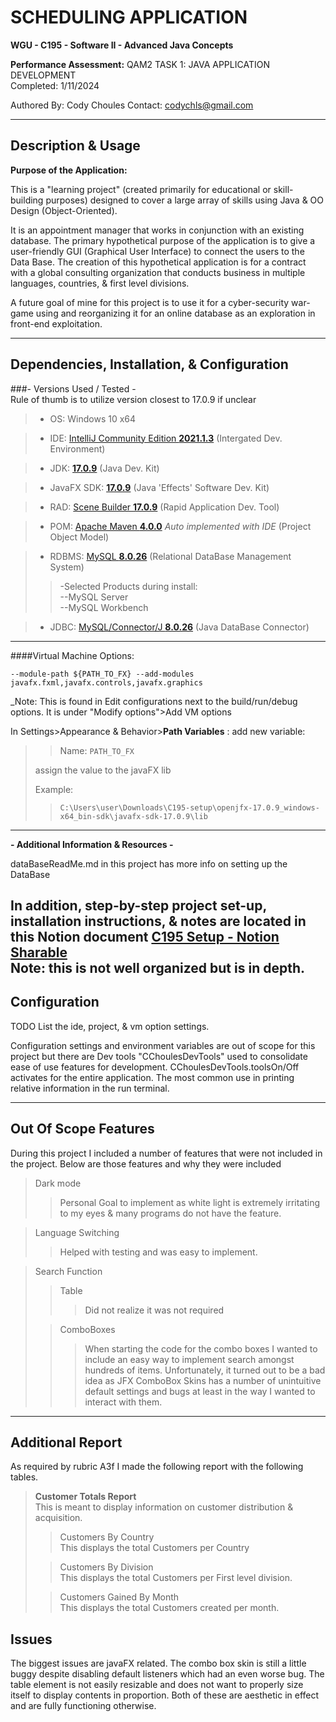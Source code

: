 # SCHEDULING APPLICATION
**WGU - C195 - Software II - Advanced Java Concepts**

**Performance Assessment:**
QAM2 TASK 1: JAVA APPLICATION DEVELOPMENT  
Completed: 1/11/2024

Authored By: Cody Choules
Contact: codychls@gmail.com

---
## Description & Usage
**Purpose of the Application:**

This is a "learning project" (created primarily for educational or skill-building purposes) designed to cover a large array of skills using Java & OO Design (Object-Oriented). 

It is an appointment manager that works in conjunction with an existing database. The primary hypothetical purpose of the application is to give a user-friendly GUI (Graphical User Interface) to connect the users to the Data Base. The creation of this hypothetical application is for a contract with a global consulting organization that conducts business in multiple languages, countries, & first level divisions.

A future goal of mine for this project is to use it for a cyber-security war-game using and reorganizing it for an online database as an exploration in front-end exploitation.

---
## Dependencies, Installation, & Configuration

###- Versions Used / Tested -   
Rule of thumb is to utilize version closest to 17.0.9 if unclear
>- OS: Windows 10 x64

>- IDE: [IntelliJ Community Edition **2021.1.3**](https://www.jetbrains.com/idea/download/other.html) (Intergated Dev. Environment)

>- JDK: [**17.0.9**](https://www.oracle.com/java/technologies/downloads/#java17) (Java Dev. Kit)

>- JavaFX SDK: [**17.0.9**](https://gluonhq.com/products/javafx/) (Java 'Effects' Software Dev. Kit)

>- RAD: [Scene Builder **17.0.9**](https://gluonhq.com/products/scene-builder/) (Rapid Application Dev. Tool)

>- POM: [Apache Maven **4.0.0**](https://maven.apache.org/) *Auto implemented with IDE* (Project Object Model)

>- RDBMS: [MySQL **8.0.26**](https://dev.mysql.com/downloads/windows/installer/8.0.html) (Relational DataBase Management System)  
>>  -Selected Products during install:  
    --MySQL Server  
    --MySQL Workbench
  
>- JDBC: [MySQL/Connector/J **8.0.26**](https://dev.mysql.com/downloads/windows/installer/8.0.html) (Java DataBase Connector)


--- 
####Virtual Machine Options:

`--module-path ${PATH_TO_FX} --add-modules javafx.fxml,javafx.controls,javafx.graphics`

_Note: This is found in Edit configurations next to the build/run/debug options. It is under "Modify options">Add VM options

In Settings>Appearance & Behavior>**Path Variables** : add new variable: 
> >Name: `PATH_TO_FX`
> 
> assign the value to the javaFX lib
> 
> Example: 
> >`C:\Users\user\Downloads\C195-setup\openjfx-17.0.9_windows-x64_bin-sdk\javafx-sdk-17.0.9\lib`

---
**- Additional Information & Resources -**

dataBaseReadMe.md in this project has more info on setting up the DataBase

In addition, step-by-step project set-up, installation instructions, & notes are located in this Notion document [C195 Setup - Notion Sharable](https://www.notion.so/C195-Setup-Sharable-0181de44107f4bb7b188e353719dec2d?pvs=4)  
Note: this is not well organized but is in depth.
---

## Configuration

TODO List the ide, project, & vm option settings.

Configuration settings and environment variables are out of scope for this project but there are Dev tools "CChoulesDevTools" used to consolidate ease of use features for development. CChoulesDevTools.toolsOn/Off activates for the entire application. The most common use in printing relative information in the run terminal.

---

## Out Of Scope Features
During this project I included a number of features that were not included in the project. Below are those features and why they were included

>Dark mode 
> > Personal Goal to implement as white light is extremely irritating to my eyes & many programs do not have the feature.

> Language Switching
> > Helped with testing and was easy to implement.

> Search Function
> > Table
> > > Did not realize it was not required
> 
> > ComboBoxes
> > > When starting the code for the combo boxes I wanted to include an easy way to implement search amongst hundreds of items. Unfortunately, it turned out to be a bad idea as JFX ComboBox Skins has a number of unintuitive default settings and bugs at least in the way I wanted to interact with them.

---
## Additional Report

As required by rubric A3f I made the following report with the following tables.

> __Customer Totals Report__  
> This is meant to display information on customer distribution & acquisition.
> 
> > Customers By Country  
> This displays the total Customers per Country
> 
> > Customers By Division  
> This displays the total Customers per First level division.
>
> > Customers Gained By Month  
> This displays the total Customers created per month.

## Issues

The biggest issues are javaFX related. The combo box skin is still a little buggy despite disabling default listeners which had an even worse bug. The table element is not easily resizable and does not want to properly size itself to display contents in proportion. Both of these are aesthetic in effect and are fully functioning otherwise. 
